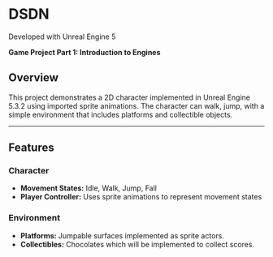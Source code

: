 # DSDN

Developed with Unreal Engine 5

**Game Project Part 1: Introduction to Engines**

## Overview
This project demonstrates a 2D character implemented in Unreal Engine 5.3.2 using imported sprite animations. The character can walk, jump, with a simple environment that includes platforms and collectible objects.

---

## Features

### Character
- **Movement States:** Idle, Walk, Jump, Fall  
- **Player Controller:** Uses sprite animations to represent movement states 

### Environment
- **Platforms:** Jumpable surfaces implemented as sprite actors. 
- **Collectibles:** Chocolates which will be implemented to collect scores.
